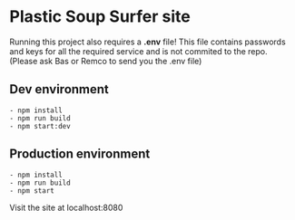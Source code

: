 # Plastic Soup Surfer site

Running this project also requires a **.env** file!
This file contains passwords and keys for all the required service and is not commited to the repo.
(Please ask Bas or Remco to send you the .env file)

## Dev environment

    - npm install
    - npm run build
    - npm start:dev

## Production environment

    - npm install
    - npm run build
    - npm start

Visit the site at localhost:8080
